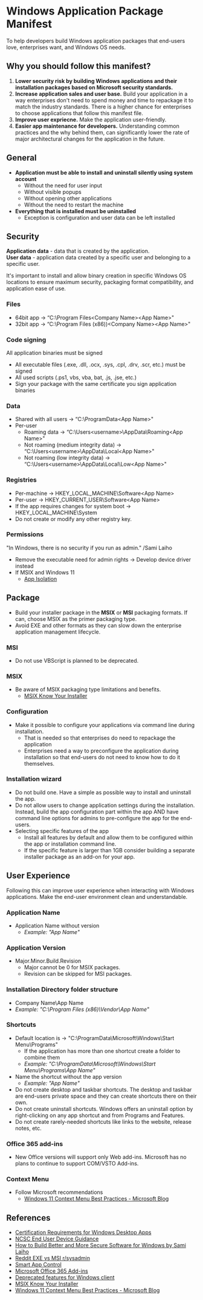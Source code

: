 # Windows Application Package Manifest
To help developers build Windows application packages that end-users love, enterprises want, and Windows OS needs.

## Why you should follow this manifest?

1. **Lower security risk by building Windows applications and their installation packages based on Microsoft security standards.**
2. **Increase application sales and user base.** Build your application in a way enterprises don't need to spend money and time to repackage it to match the industry standards. There is a higher chance for enterprises to choose applications that follow this manifest file.
3. **Improve user expriecne.** Make the application user-friendly.
4. **Easier app maintenance for developers.** Understanding common practices and the why behind them, can significantly lower the rate of major architectural changes for the application in the future.


## General
 - **Application must be able to install and uninstall silently using system account**
   	 - Without the need for user input
   	 - Without visible popups
   	 - Without opening other applications
   	 - Without the need to restart the machine
 - **Everything that is installed must be uninstalled**
   	 - Exception is configuration and user data can be left installed

## Security
**Application data** - data that is created by the application.  
**User data** - application data created by a specific user and belonging to a specific user.  

It's important to install and allow binary creation in specific Windows OS locations to ensure maximum security, packaging format compatibility, and application ease of use.

### Files
  - 64bit app → “C:\Program Files\<Company Name>\<App Name>"
  - 32bit app → “C:\Program Files (x86))\<Company Name>\<App Name>"

### Code signing
All application binaries must be signed
  - All executable files (.exe, .dll, .ocx, .sys, .cpl, .drv, .scr, etc.) must be signed
  - All used scripts (.ps1, vbs, vba, bat, .js, .jse, etc.)
  - Sign your package with the same certificate you sign application binaries

### Data
  - Shared with all users → “C:\ProgramData\<App Name>"
  - Per-user
     - Roaming data → “C:\Users\<username>\AppData\Roaming\<App Name>"
     - Not roaming (medium integrity data) → “C:\Users\<username>\AppData\Local\<App Name>"
     - Not roaming (low integrity data) → “C:\Users\<username>\AppData\Local\Low\<App Name>"

### Registries
 - Per-machine → HKEY_LOCAL_MACHINE\Software\<App Name>
 - Per-user → HKEY_CURRENT_USER\Software\<App Name>
 - If the app requires changes for system boot → HKEY_LOCAL_MACHINE\System
 - Do not create or modify any other registry key.

### Permissions
"In Windows, there is no security if you run as admin." /Sami Laiho
  - Remove the executable need for admin rights → Develop device driver instead
  - If MSIX and Windows 11
       - [App Isolation](https://github.com/microsoft/win32-app-isolation/tree/main)

## Package
 - Build your installer package in the **MSIX** or **MSI** packaging formats. If can, choose MSIX as the primer packaging type.
 - Avoid EXE and other formats as they can slow down the enterprise application management lifecycle.

### MSI
 - Do not use VBScript is planned to be deprecated.

### MSIX
 - Be aware of MSIX packaging type limitations and benefits.
     - [MSIX Know Your Installer](https://learn.microsoft.com/en-us/windows/msix/packaging-tool/know-your-installer)

### Configuration
 - Make it possible to configure your applications via command line during installation.
     - That is needed so that enterprises do need to repackage the application
     - Enterprises need a way to preconfigure the application during installation so that end-users do not need to know how to do it themselves.

### Installation wizard
 - Do not build one. Have a simple as possible way to install and uninstall the app.
 - Do not allow users to change application settings during the installation. Instead, build the app configuration part within the app AND have command line options for admins to pre-configure the app for the end-users.
 - Selecting specific features of the app
     - Install all features by default and allow them to be configured within the app or installation command line.
     - If the specific feature is larger than 1GB consider building a separate installer package as an add-on for your app.
  
## User Experience
Following this can improve user experience when interacting with Windows applications.
Make the end-user environment clean and understandable.

### Application Name
  - Application Name without version
     - _Example: "App Name"_

### Application Version
  - Major.Minor.Build.Revision
     - Major cannot be 0 for MSIX packages.
     - Revision can be skipped for MSI packages.
 
### Installation Directory folder structure
  - Company Name\App Name
  - _Example: "C:\Program Files (x86)\Vendor\App Name"_

### Shortcuts
 - Default location is → "C:\ProgramData\Microsoft\Windows\Start Menu\Programs"
    - If the application has more than one shortcut create a folder to combine them
    - _Example: "C:\ProgramData\Microsoft\Windows\Start Menu\Programs\App Name"_
 - Name the shortcut without the app version
      - _Example: "App Name"_
 - Do not create desktop and taskbar shortcuts. The desktop and taskbar are end-users private space and they can create shortcuts there on their own.
 - Do not create uninstall shortcuts. Windows offers an uninstall option by right-clicking on any app shortcut and from Programs and Features.
 - Do not create rarely-needed shortcuts like links to the website, release notes, etc.

### Office 365 add-ins
 - New Office versions will support only Web add-ins. Microsoft has no plans to continue to support COM/VSTO Add-ins.

### Context Menu 
 - Follow Microsoft recommendations
    - [Windows 11 Context Menu Best Practices - Microsoft Blog](https://blogs.windows.com/blog/2021/07/19/extending-the-context-menu-and-share-dialog-in-windows-11/)

## References
- [Certification Requirements for Windows Desktop Apps](https://learn.microsoft.com/en-us/windows/win32/win_cert/certification-requirements-for-windows-desktop-apps)
- [NCSC End User Device Guidance](https://www.ncsc.gov.uk/collection/device-security-guidance/platform-guides/windows)
- [How to Build Better and More Secure Software for Windows by Sami Laiho](https://youtu.be/-xk9lQf27wM)
- [Reddit EXE vs MSI r/sysadmin](https://www.reddit.com/r/sysadmin/comments/1473cq4/exe_vs_msi)
- [Smart App Control](https://learn.microsoft.com/en-us/windows/apps/develop/smart-app-control/overview)
- [Microsoft Office 365 Add-ins](https://techcommunity.microsoft.com/t5/outlook-blog/things-to-know-about-the-new-outlook-for-windows/ba-p/3383964)
- [Deprecated features for Windows client](https://learn.microsoft.com/en-us/windows/whats-new/deprecated-features)
- [MSIX Know Your Installer](https://learn.microsoft.com/en-us/windows/msix/packaging-tool/know-your-installer)
- [Windows 11 Context Menu Best Practices - Microsoft Blog](https://blogs.windows.com/blog/2021/07/19/extending-the-context-menu-and-share-dialog-in-windows-11/)
